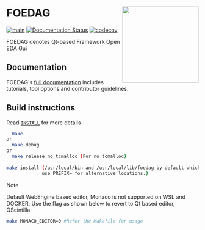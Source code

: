 # FOEDAG <img src="./docs/source/overview/figures/osfpga_logo.png" width="200" align="right">

[![main](https://github.com/os-fpga/FOEDAG/actions/workflows/main.yml/badge.svg)](https://github.com/os-fpga/FOEDAG/actions/workflows/main.yml)
[![Documentation Status](https://readthedocs.org/projects/foedag/badge/?version=latest)](https://foedag.readthedocs.io/en/latest/?badge=latest)
[![codecov](https://codecov.io/gh/os-fpga/FOEDAG/branch/main/graph/badge.svg?token=J3BBk1po4L)](https://codecov.io/gh/os-fpga/FOEDAG)

FOEDAG denotes Qt-based Framework Open EDA Gui

## Documentation

FOEDAG's [full documentation](https://foedag.readthedocs.io/en/latest/) includes tutorials, tool options and contributor guidelines.

## Build instructions

Read [`INSTALL`](INSTALL.md) for more details

```bash
  make
or
  make debug
or
  make release_no_tcmalloc (For no tcmalloc)
  
make install (/usr/local/bin and /usr/local/lib/foedag by default which requires sudo privilege,
             use PREFIX= for alternative locations.)
```
> [!NOTE]
> Default WebEngine based editor, Monaco is not supported on WSL and DOCKER. Use the flag as shown below to revert to Qt based editor, QScintilla.
```bash
make MONACO_EDITOR=0 #Refer the Makefile for usage
```

